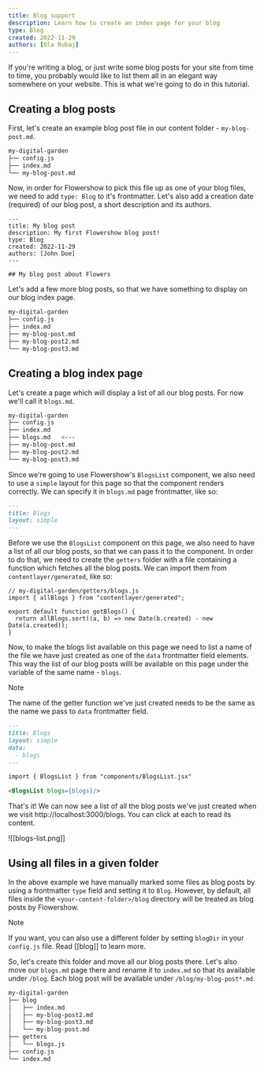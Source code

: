 ```yaml
---
title: Blog support
description: Learn how to create an index page for your blog
type: Blog
created: 2022-11-29
authors: [Ola Rubaj]
---
```


If you're writing a blog, or just write some blog posts for your site from time to time, you probably would like to list them all in an elegant way somewhere on your website. This is what we're going to do in this tutorial.

## Creating a blog posts

First, let's create an example blog post file in our content folder - `my-blog-post.md`.

```sh
my-digital-garden
├── config.js
├── index.md
└── my-blog-post.md
```

Now, in order for Flowershow to pick this file up as one of your blog files, we need to add `type: Blog` to it's frontmatter. Let's also add a creation date (required) of our blog post, a short description and its authors.

```
---
title: My blog post
description: My first Flowershow blog post!
type: Blog
created: 2022-11-29
authors: [John Doe]
---

## My blog post about Flowers
```

Let's add a few more blog posts, so that we have something to display on our blog index page.

```sh
my-digital-garden
├── config.js
├── index.md
├── my-blog-post.md
├── my-blog-post2.md
└── my-blog-post3.md
```

## Creating a blog index page

Let's create a page which will display a list of all our blog posts. For now we'll call it `blogs.md`.

```sh
my-digital-garden
├── config.js
├── index.md
├── blogs.md   <---
├── my-blog-post.md
├── my-blog-post2.md
└── my-blog-post3.md
```

Since we're going to use Flowershow's `BlogsList` component, we also need to use a `simple` layout for this page so that the component renders correctly. We can specify it in `blogs.md` page frontmatter, like so:

```md
---
title: Blogs
layout: simple
---
```

Before we use the `BlogsList` component on this page, we also need to have a list of all our blog posts, so that we can pass it to the component. In order to do that, we need to create the `getters` folder with a file containing a function which fetches all the blog posts. We can import them from `contentlayer/generated`, like so:

```
// my-digital-garden/getters/blogs.js
import { allBlogs } from "contentlayer/generated";

export default function getBlogs() {
  return allBlogs.sort((a, b) => new Date(b.created) - new Date(a.created));
}
```

Now, to make the blogs list available on this page we need to list a name of the file we have just created as one of the `data` frontmatter field elements. This way the list of our blog posts willl be available on this page under the variable of the same name - `blogs`.

> [!note]
> The name of the getter function we've just created needs to be the same as the name we pass to `data` frontmatter field.

```md
---
title: Blogs
layout: simple
data:
  - blogs
---

import { BlogsList } from "components/BlogsList.jsx"

<BlogsList blogs={blogs}/>
```

That's it! We can now see a list of all the blog posts we've just created when we visit http://localhost:3000/blogs. You can click at each to read its content.

![[blogs-list.png]]

## Using all files in a given folder

In the above example we have manually marked some files as blog posts by using a frontmatter `type` field and setting it to `Blog`. However, by default, all files inside the `<your-content-folder>/blog` directory will be treated as blog posts by Flowershow.

> [!note]
> If you want, you can also use a different folder by setting `blogDir` in your `config.js` file. Read [[blog]] to learn more.

So, let's create this folder and move all our blog posts there. Let's also move our `blogs.md` page there and rename it to `index.md` so that its available under `/blog`. Each blog post will be available under `/blog/my-blog-post*.md`.

```sh
my-digital-garden
├── blog
│   ├── index.md
│   ├── my-blog-post2.md
│   ├── my-blog-post3.md
│   └── my-blog-post.md
├── getters
│   └── blogs.js
├── config.js
└── index.md
```
